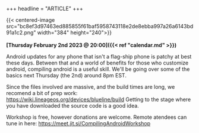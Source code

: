 +++
headline = "ARTICLE"
+++

{{< centered-image src="bc8ef3d97463ed885855f61baf5958743118e2de8ebba997a26a6143bd91a1c2.png" width="384" height="240">}}
</br>
</br>
__[Thursday February 2nd 2023 @ 20:00]({{< ref "calendar.md" >}})__

Android updates for any phone that isn't a flag-ship phone is patchy at best these days.  Between that and a world of benefits for those who customize android, compiling android is a useful skill.  We'll be going over some of the basics next Thursday (the 2nd) around 8pm EST.

Since the files involved are massive, and the build times are long, we recomend a bit of prep work: https://wiki.lineageos.org/devices/blueline/build Getting to the stage where you have downloaded the source code is a good idea.

Workshop is free, however donations are welcome.
Remote atendees can tune in here: https://meet.jit.si/CompilingAndroidWorkshop
